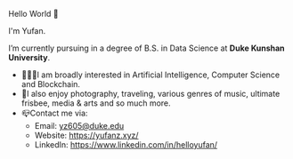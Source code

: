 Hello World 👋

I'm Yufan. 

I’m currently pursuing in a degree of B.S. in Data Science at **Duke Kunshan University**.

- 👨🏻‍💻I am broadly interested in Artificial Intelligence, Computer Science and Blockchain.
- 🐣I also enjoy photography, traveling, various genres of music, ultimate frisbee, media & arts and so much more.
- 📪Contact me via:
  - Email: yz605@duke.edu
  - Website: https://yufanz.xyz/
  - LinkedIn: https://www.linkedin.com/in/helloyufan/

<!---
BruceZZZZZZZ/BruceZZZZZZZ is a ✨ special ✨ repository because its `README.md` (this file) appears on your GitHub profile.
You can click the Preview link to take a look at your changes.
--->
